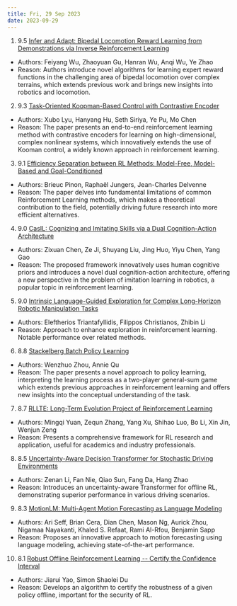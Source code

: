 ```yaml
---
title: Fri, 29 Sep 2023
date: 2023-09-29
---
```

1. 9.5 [Infer and Adapt: Bipedal Locomotion Reward Learning from Demonstrations via Inverse Reinforcement Learning](https://arxiv.org/abs/2309.16074)
* Authors: Feiyang Wu, Zhaoyuan Gu, Hanran Wu, Anqi Wu, Ye Zhao
* Reason: Authors introduce novel algorithms for learning expert reward functions in the challenging area of bipedal locomotion over complex terrains, which extends previous work and brings new insights into robotics and locomotion.

2. 9.3 [Task-Oriented Koopman-Based Control with Contrastive Encoder](https://arxiv.org/abs/2309.16077)
* Authors: Xubo Lyu, Hanyang Hu, Seth Siriya, Ye Pu, Mo Chen
* Reason: The paper presents an end-to-end reinforcement learning method with contrastive encoders for learning on high-dimensional, complex nonlinear systems, which innovatively extends the use of Kooman control, a widely known approach in reinforcement learning.

3. 9.1 [Efficiency Separation between RL Methods: Model-Free, Model-Based and Goal-Conditioned](https://arxiv.org/abs/2309.16291)
* Authors: Brieuc Pinon, Raphaël Jungers, Jean-Charles Delvenne
* Reason: The paper delves into fundamental limitations of common Reinforcement Learning methods, which makes a theoretical contribution to the field, potentially driving future research into more efficient alternatives.

4. 9.0 [CasIL: Cognizing and Imitating Skills via a Dual Cognition-Action Architecture](https://arxiv.org/abs/2309.16299)
* Authors: Zixuan Chen, Ze Ji, Shuyang Liu, Jing Huo, Yiyu Chen, Yang Gao
* Reason: The proposed framework innovatively uses human cognitive priors and introduces a novel dual cognition-action architecture, offering a new perspective in the problem of imitation learning in robotics, a popular topic in reinforcement learning.

5. 9.0 [Intrinsic Language-Guided Exploration for Complex Long-Horizon Robotic Manipulation Tasks](https://arxiv.org/abs/2309.16347)
* Authors: Eleftherios Triantafyllidis, Filippos Christianos, Zhibin Li
* Reason: Approach to enhance exploration in reinforcement learning. Notable performance over related methods.

6. 8.8 [Stackelberg Batch Policy Learning](https://arxiv.org/abs/2309.16188)
* Authors: Wenzhuo Zhou, Annie Qu
* Reason: The paper presents a novel approach to policy learning, interpreting the learning process as a two-player general-sum game which extends previous approaches in reinforcement learning and offers new insights into the conceptual understanding of the task.

7. 8.7 [RLLTE: Long-Term Evolution Project of Reinforcement Learning](https://arxiv.org/abs/2309.16382)
* Authors: Mingqi Yuan, Zequn Zhang, Yang Xu, Shihao Luo, Bo Li, Xin Jin, Wenjun Zeng
* Reason: Presents a comprehensive framework for RL research and application, useful for academics and industry professionals.

8. 8.5 [Uncertainty-Aware Decision Transformer for Stochastic Driving Environments](https://arxiv.org/abs/2309.16397)
* Authors: Zenan Li, Fan Nie, Qiao Sun, Fang Da, Hang Zhao
* Reason: Introduces an uncertainty-aware Transformer for offline RL, demonstrating superior performance in various driving scenarios.

9. 8.3 [MotionLM: Multi-Agent Motion Forecasting as Language Modeling](https://arxiv.org/abs/2309.16534)
* Authors: Ari Seff, Brian Cera, Dian Chen, Mason Ng, Aurick Zhou, Nigamaa Nayakanti, Khaled S. Refaat, Rami Al-Rfou, Benjamin Sapp
* Reason: Proposes an innovative approach to motion forecasting using language modeling, achieving state-of-the-art performance.

10. 8.1 [Robust Offline Reinforcement Learning -- Certify the Confidence Interval](https://arxiv.org/abs/2309.16631)
* Authors: Jiarui Yao, Simon Shaolei Du
* Reason: Develops an algorithm to certify the robustness of a given policy offline, important for the security of RL.

